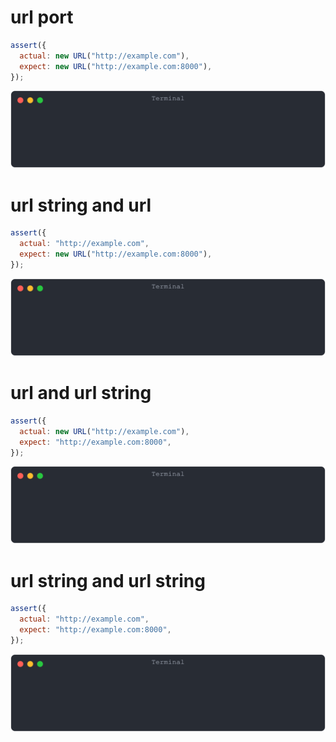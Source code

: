 # url port

```js
assert({
  actual: new URL("http://example.com"),
  expect: new URL("http://example.com:8000"),
});
```

![img](<./url/url port.svg>)

# url string and url

```js
assert({
  actual: "http://example.com",
  expect: new URL("http://example.com:8000"),
});
```

![img](<./url/url string and url.svg>)

# url and url string

```js
assert({
  actual: new URL("http://example.com"),
  expect: "http://example.com:8000",
});
```

![img](<./url/url and url string.svg>)

# url string and url string

```js
assert({
  actual: "http://example.com",
  expect: "http://example.com:8000",
});
```

![img](<./url/url string and url string.svg>)


